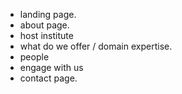 - landing page.
- about page.
- host institute
- what do we offer / domain expertise.
- people
- engage with us
- contact page.